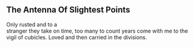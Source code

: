 The Antenna Of Slightest Points
-------------------------------
Only rusted and to a  
stranger they take on time, too many to count years come with me to the vigil of cubicles. Loved and then carried in the divisions.  
